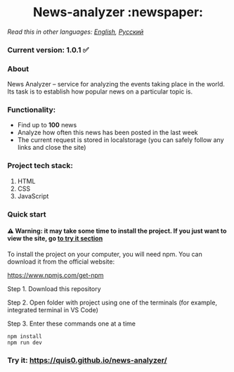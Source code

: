 <h1 align="center">News-analyzer :newspaper:</h1>

*Read this in other languages: [English](README.md), [Русский](README.ru.md)*

### Current version: 1.0.1 :white_check_mark:

### About
News Analyzer &ndash; service for analyzing the events taking place in the world. Its task is to establish how popular news on a particular topic is. 

### Functionality: 
* Find up to **100** news
* Analyze how often this news has been posted in the last week
* The current request is stored in localstorage (you can safely follow any links and close the site)

### Project tech stack:
1. HTML
2. CSS
3. JavaScript


### Quick start

#### :warning: Warning: it may take some time to install the project. If you just want to view the site, go [to try it section](#try-it-httpsquis0githubionews-analyzer)
To install the project on your computer, you will need npm. You can download it from the official website:

https://www.npmjs.com/get-npm

Step 1. Download this repository

Step 2. Open folder with project using one of the terminals (for example, integrated terminal in VS Code)

Step 3. Enter these commands one at a time

```
npm install
npm run dev
```

### Try it: https://quis0.github.io/news-analyzer/
